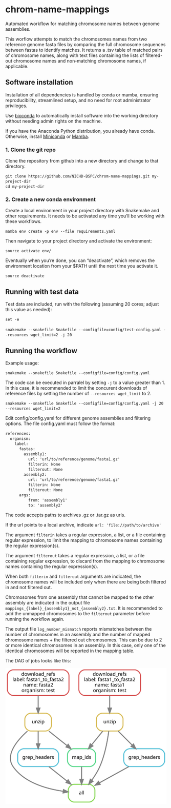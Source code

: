 # chrom-name-mappings
Automated workflow for matching chromosome names between genome assemblies.

This worflow attempts to match the chromosomes names from two reference genome fasta files by comparing the full chromosome sequences between
fastas to identify matches. It returns a .tsv table of matched pairs of chromosome names, along with text files containing the lists of filtered-out
chromosome names and non-matching chromosome names, if applicable.

## Software installation

Installation of all dependencies is handled by conda or mamba, ensuring reproducibility, streamlined setup, and no need for root administrator privileges.

Use [bioconda](https://bioconda.github.io/) to automatically install software into the working directory without needing admin rights on the machine.

If you have the Anaconda Python distribution, you already have conda. Otherwise, install [Miniconda](https://conda.io/miniconda.html) or
[Mamba](https://mamba.readthedocs.io/en/latest/index.html).

### 1. Clone the git repo

Clone the repository from github into a new directory and change to that directory.
```
git clone https://github.com/NICHD-BSPC/chrom-name-mappings.git my-project-dir
cd my-project-dir
```

### 2. Create a new conda environment

Create a local environment in your project directory with Snakemake and other requirements. It needs to be activated any time you’ll be working with these workflows.
```
mamba env create -p env --file requirements.yaml
```

Then navigate to your project directory and activate the environment:
```
source activate env/
```

Eventually when you’re done, you can “deactivate”, which removes the environment location from your $PATH until the next time you activate it.
```
source deactivate
```

## Running with test data

Test data are included, run with the following (assuming 20 cores; adjust this value as needed):

```
set -e

snakemake --snakefile Snakefile --configfile=config/test-config.yaml --resources wget_limit=2 -j 20
```


## Running the workflow

Example usage:
```
snakemake --snakefile Snakefile --configfile=config/config.yaml
```

The code can be executed in parralel by setting `-j` to a value greater than 1. In this case, it is recommended to limit the concurent downloads of reference files by setting the number of `--resources wget_limit` to 2.
```
snakemake --snakefile Snakefile --configfile=config/config.yaml -j 20 --resources wget_limit=2
```

Edit config/config.yaml for different genome assemblies and filtering options. The file config.yaml must follow the format:
```
references:
  organism:
    label:
      fastas:
        assembly1:
          url: 'url/to/reference/genome/fasta1.gz'
          filterin: None
          filterout: None
        assembly2:
          url: 'url/to/reference/genome/fasta1.gz'
          filterin: None
          filterout: None
      args:
          from: 'assembly1'
          to: 'assembly2'
```
The code accepts paths to archives .gz or .tar.gz as urls.

If the url points to a local archive, indicate `url: 'file://path/to/archive'`

The argument `filterin` takes a regular expression, a list, or a file containing regular expression, to limit the mapping to chromosome names containing the regular expression(s).

The argument `filterout` takes a regular expression, a list, or a file containing regular expression, to discard from the mapping to chromosome names containing the regular expression(s).

When both `filterin` and `filterout` arguments are indicated, the chromosome names will be included only when there are being both filtered in and not filtered out.

Chromosomes from one assembly that cannot be mapped to the other assembly are indicated in the output file `mappings_{label}_{assembly1}_not_{assembly2}.txt`. It is recommended to add the unmapped chromosomes to the `filterout` parameter before running the workflow again.

The output file `log_number_mismatch` reports mismatches between the number of chromosomes in an assembly and the number of mapped chromosome names + the filtered out chromosomes. This can be due to 2 or more identical chromosomes in an assembly. In this case, only one of the identical chromosomes will be reported in the mapping table.

The DAG of jobs looks like this:

![DAG_chrom-name-mapings](/dag.svg)
